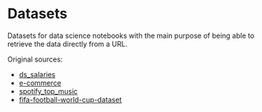 # Datasets

Datasets for data science notebooks with the main purpose of being able to retrieve the data directly from a URL. 

Original sources:
- [ds_salaries](https://www.kaggle.com/datasets/ruchi798/data-science-job-salaries)
- [e-commerce](https://www.kaggle.com/datasets/carrie1/ecommerce-data)
- [spotify_top_music](https://www.kaggle.com/leonardopena/top-spotify-songs-from-20102019-by-year)
- [fifa-football-world-cup-dataset](https://www.kaggle.com/datasets/iamsouravbanerjee/fifa-football-world-cup-dataset)
